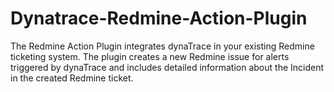 # Dynatrace-Redmine-Action-Plugin
The Redmine Action Plugin integrates dynaTrace in your existing Redmine ticketing system. The plugin creates a new Redmine issue for alerts triggered by dynaTrace and includes detailed information about the Incident in the created Redmine ticket.

